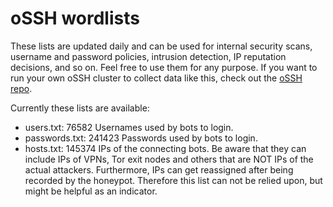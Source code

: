 # oSSH wordlists
These lists are updated daily and can be used for internal security scans, username and password policies, intrusion detection, IP reputation decisions, and so on. Feel free to use them for any purpose. If you want to run your own oSSH cluster to collect data like this, check out the [oSSH repo](https://github.com/toxyl/ossh).  

Currently these lists are available:  
- users.txt: 76582                                                                                                                                                                                                                                                                                                                                                                                                                                  Usernames used by bots to login. 
- passwords.txt: 241423                                                                                                                                                                                                                                                                                                                                                                                                                                  Passwords used by bots to login. 
- hosts.txt: 145374                                                                                                                                                                                                                                                                                                                                                                                                                                  IPs of the connecting bots. Be aware that they can include IPs of VPNs, Tor exit nodes and others that are NOT IPs of the actual attackers. Furthermore, IPs can get reassigned after being recorded by the honeypot. Therefore this list can not be relied upon, but might be helpful as an indicator.
